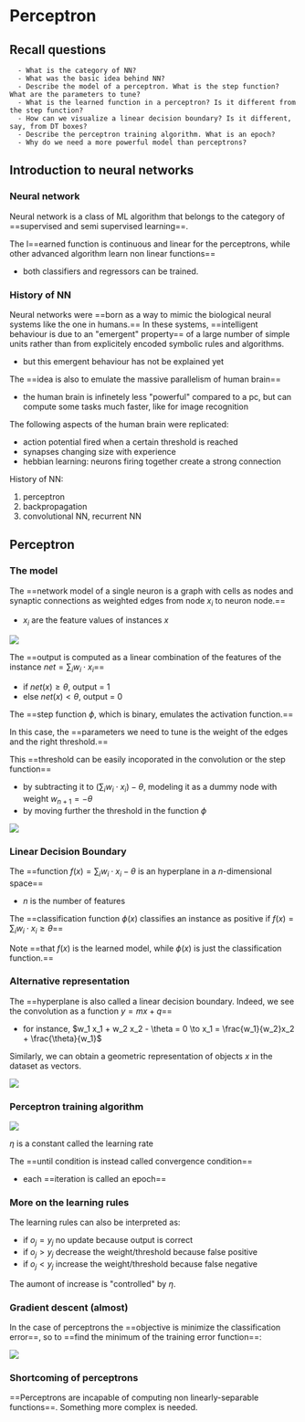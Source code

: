 # Perceptron

## Recall questions
      - What is the category of NN?
      - What was the basic idea behind NN?
      - Describe the model of a perceptron. What is the step function? What are the parameters to tune?
      - What is the learned function in a perceptron? Is it different from the step function? 
      - How can we visualize a linear decision boundary? Is it different, say, from DT boxes?
      - Describe the perceptron training algorithm. What is an epoch?
      - Why do we need a more powerful model than perceptrons?

## Introduction to neural networks

### Neural network

Neural network is a class of ML algorithm that belongs to the category of ==supervised and semi supervised learning==.

The l==earned function is continuous and linear for the perceptrons, while other advanced algorithm learn non linear functions==
- both classifiers and regressors can be trained.

### History of NN

Neural networks were ==born as a way to mimic the biological neural systems like the one in humans.==
In these systems, ==intelligent behaviour is due to an "emergent" property== of a large number of simple units rather than from explicitely encoded symbolic rules and algorithms. 
- but this emergent behaviour has not be explained yet

The ==idea is also to emulate the massive parallelism of human brain==
- the human brain is infinetely less "powerful" compared to a pc, but can compute some tasks much faster, like for image recognition

The following aspects of the human brain were replicated:
- action potential fired when a certain threshold is reached
- synapses changing size with experience
- hebbian learning: neurons firing together create a strong connection

History of NN:
1. perceptron
2. backpropagation
3. convolutional NN, recurrent NN

## Perceptron

### The model

The ==network model of a single neuron is a graph with cells as nodes and synaptic connections as weighted edges from node $x_i$ to neuron node.==
- $x_i$ are the feature values of instances $x$

![](../../../ML/perceptron.png)

The ==output is computed as a linear combination of the features of the instance $net = \sum_i w_i \cdot x_i$==
- if $net(x) \geq \theta$, output = 1
- else $net(x) < \theta$, output = 0

The ==step function $\phi$, which is binary, emulates the activation function.==

In this case, the ==parameters we need to tune is the weight of the edges and the right threshold.==

This ==threshold can be easily incoporated in the convolution or the step function==
- by subtracting it to $(\sum_i w_i \cdot x_i) - \theta$, modeling it as a dummy node with weight $w_{n+1} = - \theta$
- by moving further the threshold in the function $\phi$

![](../../../ML/thetaf.png)

### Linear Decision Boundary

The ==function $f(x) = \sum_i w_i \cdot x_i - \theta$  is an hyperplane in a $n$-dimensional space==
- $n$ is the number of features

The ==classification function $\phi(x)$ classifies an instance as positive if $f(x) = \sum_i w_i \cdot x_i \geq \theta$==

Note ==that $f(x)$ is the learned model, while $\phi(x)$ is just the classification function.==

### Alternative representation

The ==hyperplane is also called a linear decision boundary. Indeed, we see the convolution as a function $y = mx + q$==
- for instance, $w_1 x_1 + w_2 x_2 - \theta = 0 \to x_1 = \frac{w_1}{w_2}x_2 + \frac{\theta}{w_1}$

Similarly, we can obtain a geometric representation of objects $x$ in the dataset as vectors.

![](../../../ML/lineardec.png)

### Perceptron training algorithm

![](../../../ML/algoperc.png)

$\eta$ is a constant called the learning rate 

The ==until condition is instead called convergence condition==
- each ==iteration is called an epoch==

### More on the learning rules

The learning rules can also be interpreted as:
- if $o_j = y_j$ no update because output is correct
- if $o_j > y_j$ decrease the weight/threshold because false positive
- if $o_j < y_j$ increase the weight/threshold because false negative

The aumont of increase is "controlled" by $\eta$.

### Gradient descent (almost)

In the case of perceptrons the ==objective is minimize the classification error==, so to ==find the minimum of the training error function==:

![](../../../ML/trainingerr1.png)

### Shortcoming of perceptrons

==Perceptrons are incapable of computing non linearly-separable functions==. Something more complex is needed.